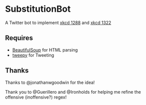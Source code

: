 SubstitutionBot
=============

A Twitter bot to implement [xkcd 1288](http://xkcd.com/1288/) and
[xkcd 1322](https://xkcd.com/1322/)

## Requires ##
* [BeautifulSoup](http://www.crummy.com/software/BeautifulSoup/) for HTML parsing
* [tweepy](https://github.com/tweepy/tweepy) for Tweeting

## Thanks ##
Thanks to @jonathanwgoodwin for the idea!

Thank you to @Guerillero and @Ironholds for helping me refine the offensive
(inoffensive?) regex!